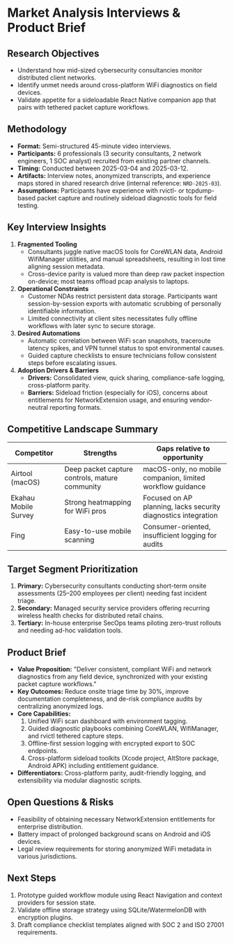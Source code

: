 # Market Analysis Interviews & Product Brief

## Research Objectives
- Understand how mid-sized cybersecurity consultancies monitor distributed client networks.
- Identify unmet needs around cross-platform WiFi diagnostics on field devices.
- Validate appetite for a sideloadable React Native companion app that pairs with tethered packet capture workflows.

## Methodology
- **Format:** Semi-structured 45-minute video interviews.
- **Participants:** 6 professionals (3 security consultants, 2 network engineers, 1 SOC analyst) recruited from existing partner channels.
- **Timing:** Conducted between 2025-03-04 and 2025-03-12.
- **Artifacts:** Interview notes, anonymized transcripts, and experience maps stored in shared research drive (internal reference: `NRD-2025-03`).
- **Assumptions:** Participants have experience with rvictl- or tcpdump-based packet capture and routinely sideload diagnostic tools for field testing.

## Key Interview Insights
1. **Fragmented Tooling**
   - Consultants juggle native macOS tools for CoreWLAN data, Android WifiManager utilities, and manual spreadsheets, resulting in lost time aligning session metadata.
   - Cross-device parity is valued more than deep raw packet inspection on-device; most teams offload pcap analysis to laptops.
2. **Operational Constraints**
   - Customer NDAs restrict persistent data storage. Participants want session-by-session exports with automatic scrubbing of personally identifiable information.
   - Limited connectivity at client sites necessitates fully offline workflows with later sync to secure storage.
3. **Desired Automations**
   - Automatic correlation between WiFi scan snapshots, traceroute latency spikes, and VPN tunnel status to spot environmental causes.
   - Guided capture checklists to ensure technicians follow consistent steps before escalating issues.
4. **Adoption Drivers & Barriers**
   - **Drivers:** Consolidated view, quick sharing, compliance-safe logging, cross-platform parity.
   - **Barriers:** Sideload friction (especially for iOS), concerns about entitlements for NetworkExtension usage, and ensuring vendor-neutral reporting formats.

## Competitive Landscape Summary
| Competitor | Strengths | Gaps relative to opportunity |
|------------|-----------|------------------------------|
| Airtool (macOS) | Deep packet capture controls, mature community | macOS-only, no mobile companion, limited workflow guidance |
| Ekahau Mobile Survey | Strong heatmapping for WiFi pros | Focused on AP planning, lacks security diagnostics integration |
| Fing | Easy-to-use mobile scanning | Consumer-oriented, insufficient logging for audits |

## Target Segment Prioritization
1. **Primary:** Cybersecurity consultants conducting short-term onsite assessments (25–200 employees per client) needing fast incident triage.
2. **Secondary:** Managed security service providers offering recurring wireless health checks for distributed retail chains.
3. **Tertiary:** In-house enterprise SecOps teams piloting zero-trust rollouts and needing ad-hoc validation tools.

## Product Brief
- **Value Proposition:** "Deliver consistent, compliant WiFi and network diagnostics from any field device, synchronized with your existing packet capture workflows."
- **Key Outcomes:** Reduce onsite triage time by 30%, improve documentation completeness, and de-risk compliance audits by centralizing anonymized logs.
- **Core Capabilities:**
  1. Unified WiFi scan dashboard with environment tagging.
  2. Guided diagnostic playbooks combining CoreWLAN, WifiManager, and rvictl tethered capture steps.
  3. Offline-first session logging with encrypted export to SOC endpoints.
  4. Cross-platform sideload toolkits (Xcode project, AltStore package, Android APK) including entitlement guidance.
- **Differentiators:** Cross-platform parity, audit-friendly logging, and extensibility via modular diagnostic scripts.

## Open Questions & Risks
- Feasibility of obtaining necessary NetworkExtension entitlements for enterprise distribution.
- Battery impact of prolonged background scans on Android and iOS devices.
- Legal review requirements for storing anonymized WiFi metadata in various jurisdictions.

## Next Steps
1. Prototype guided workflow module using React Navigation and context providers for session state.
2. Validate offline storage strategy using SQLite/WatermelonDB with encryption plugins.
3. Draft compliance checklist templates aligned with SOC 2 and ISO 27001 requirements.
